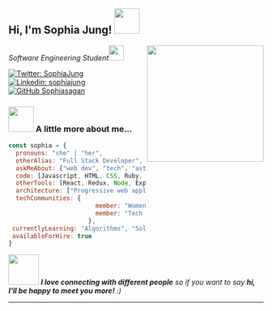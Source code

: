 <!-- <img src="https://media.giphy.com/media/PmnZpShBXOPHa/giphy.gif"> -->
<h2> Hi, I'm Sophia Jung! <img src="https://media.giphy.com/media/PmnZpShBXOPHa/giphy.gif" width="50"></h2>
<img align='right' src="https://media.giphy.com/media/ieyl9zmCjO4b4t6qoY/giphy.gif" width="230">
<p><em>Software Engineering Student<img src="https://media.giphy.com/media/WUlplcMpOCEmTGBtBW/giphy.gif" width="30"> 
</em></p>

[![Twitter: SophiaJung](https://img.shields.io/twitter/follow/KingSofieJ?style=social)](https://twitter.com/KingSofieJ)
[![Linkedin: sophiajung](https://img.shields.io/badge/-sophiabraddockjung-blue?style=flat-square&logo=Linkedin&logoColor=white&link=https://www.linkedin.com/in/sophiabraddockjung/)](https://www.linkedin.com/in/sophiabraddockjung/)
[![GitHub Sophiasagan](https://img.shields.io/github/followers/sophiasagan?label=follow&style=social)](https://github.com/Sophiasagan)


### <img src="https://media.giphy.com/media/VgCDAzcKvsR6OM0uWg/giphy.gif" width="50"> A little more about me...  

```javascript
const sophia = {
  pronouns: "she" | "her",
  otherAlias: "Full Stack Developer", 
  askMeAbout: ["web dev", "tech", "astronomy"]
  code: [Javascript, HTML, CSS, Ruby, Python, Java, R, SQL],
  otherTools: [React, Redux, Node, Express, Styled-Components, Jest, Django, Ethereum, Ganache, MatLab, Docker, Remix],
  architecture: ["Progressive web applications", "Single page applications"],
  techCommunities: {
                        member: "Women Who Code",
                        member: "Tech Ladies",                        
                      },
 currentlyLearning: "Algorithms", "Solidity", "Django", "Ethical Hacking",
 availableForHire: true
}
```

<img src="https://media.giphy.com/media/LnQjpWaON8nhr21vNW/giphy.gif" width="60"> <em><b>I love connecting with different people</b> so if you want to say <b>hi, I'll be happy to meet you more!</b> :)</em>

---
